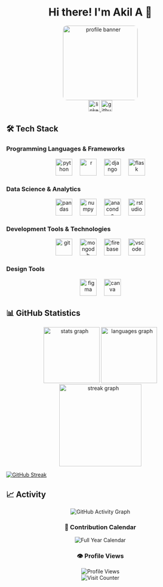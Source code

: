 <h1 align="center">Hi there! I'm Akil A 👋</h1>

<div align="center">
  <img height="200" src="https://steamuserimages-a.akamaihd.net/ugc/947330279855950456/8A2906F9AA894B01E11E91A3BFBDF8D92B620A44/" alt="profile banner" style="border-radius: 10px;" />
</div>

<div align="center">
  <a href="https://www.linkedin.com/in/akil-a-" target="_blank">
    <img src="https://img.shields.io/static/v1?message=LinkedIn&logo=linkedin&label=&color=0077B5&logoColor=white&labelColor=&style=for-the-badge" height="30" alt="linkedin logo" />
  </a>
  <a href="https://github.com/akillabs" target="_blank">
    <img src="https://img.shields.io/static/v1?message=GitHub&logo=github&label=&color=181717&logoColor=white&labelColor=&style=for-the-badge" height="30" alt="github logo" />
  </a>
</div>

<h2>🛠️ Tech Stack</h2>

<h3>Programming Languages & Frameworks</h3>
<div align="center">
  <img src="https://cdn.jsdelivr.net/gh/devicons/devicon/icons/python/python-original.svg" height="45" alt="python" />
  <img width="12" />
  <img src="https://cdn.jsdelivr.net/gh/devicons/devicon/icons/r/r-original.svg" height="45" alt="r" />
  <img width="12" />
  <img src="https://cdn.jsdelivr.net/gh/devicons/devicon/icons/django/django-plain.svg" height="45" alt="django" />
  <img width="12" />
  <img src="https://cdn.jsdelivr.net/gh/devicons/devicon/icons/flask/flask-original.svg" height="45" alt="flask" />
</div>

<h3>Data Science & Analytics</h3>
<div align="center">
  <img src="https://cdn.jsdelivr.net/gh/devicons/devicon/icons/pandas/pandas-original.svg" height="45" alt="pandas" />
  <img width="12" />
  <img src="https://cdn.jsdelivr.net/gh/devicons/devicon/icons/numpy/numpy-original.svg" height="45" alt="numpy" />
  <img width="12" />
  <img src="https://cdn.jsdelivr.net/gh/devicons/devicon/icons/anaconda/anaconda-original.svg" height="45" alt="anaconda" />
  <img width="12" />
  <img src="https://cdn.jsdelivr.net/gh/devicons/devicon/icons/rstudio/rstudio-original.svg" height="45" alt="rstudio" />
</div>

<h3>Development Tools & Technologies</h3>
<div align="center">
  <img src="https://cdn.jsdelivr.net/gh/devicons/devicon/icons/git/git-original.svg" height="45" alt="git" />
  <img width="12" />
  <img src="https://cdn.jsdelivr.net/gh/devicons/devicon/icons/mongodb/mongodb-original.svg" height="45" alt="mongodb" />
  <img width="12" />
  <img src="https://cdn.jsdelivr.net/gh/devicons/devicon/icons/firebase/firebase-plain.svg" height="45" alt="firebase" />
  <img width="12" />
  <img src="https://cdn.jsdelivr.net/gh/devicons/devicon/icons/vscode/vscode-original.svg" height="45" alt="vscode" />
</div>

<h3>Design Tools</h3>
<div align="center">
  <img src="https://cdn.jsdelivr.net/gh/devicons/devicon/icons/figma/figma-original.svg" height="45" alt="figma" />
  <img width="12" />
  <img src="https://cdn.jsdelivr.net/gh/devicons/devicon/icons/canva/canva-original.svg" height="45" alt="canva" />
</div>

<h2>📊 GitHub Statistics</h2>

<div align="center">
  <img src="https://github-readme-stats.vercel.app/api?username=akillabs&hide_title=false&hide_rank=false&show_icons=true&include_all_commits=true&count_private=true&disable_animations=false&theme=dracula&locale=en&hide_border=false&order=1" height="150" alt="stats graph" />
  <img src="https://github-readme-stats.vercel.app/api/top-langs?username=akillabs&locale=en&hide_title=false&layout=compact&card_width=320&langs_count=5&theme=dracula&hide_border=false&order=2" height="150" alt="languages graph" />
</div>

<div align="center">
  <img src="https://github-readme-streak-stats.herokuapp.com/?user=akillabs&theme=dracula&hide_border=true&border_radius=5" height="220" alt="streak graph" />
</div>

[![GitHub Streak](https://github-readme-streak-stats.herokuapp.com?user=AkilLabs&theme=gruvbox)](https://git.io/streak-stats)

<h2>📈 Activity</h2>

<div align="center">
  <img src="https://github-readme-activity-graph.vercel.app/graph?username=akillabs&bg_color=1a1b27&color=f1e0ac&line=e8a87c&point=c678dd&area=true&hide_border=true" alt="GitHub Activity Graph" />
</div>

<div align="center">
  <h3>📅 Contribution Calendar</h3>
  <img src="https://github.com/akillabs/metrics/blob/examples/metrics.plugin.isocalendar.fullyear.svg" alt="Full Year Calendar" />
</div>

<div align="center">
  <h3>👁️ Profile Views</h3>
  <img src="https://komarev.com/ghpvc/?username=akillabs&style=for-the-badge&color=blue" alt="Profile Views" />
</div>

<div align="center">
  <img src="https://profile-counter.glitch.me/akillabs/count.svg?" alt="Visit Counter" />
</div>
